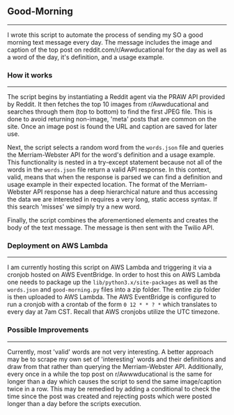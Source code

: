 ## Good-Morning
---
I wrote this script to automate the process of sending my SO a good morning text message every day. The message includes the image and caption of the top post on reddit.com/r/Awwducational for the day as well as a word of the day, it's definition, and a usage example.

### How it works
---
The script begins by instantiating a Reddit agent via the PRAW API provided by Reddit. It then fetches the top 10 images from r/Awwducational and searches through them (top to bottom) to find the first JPEG file. This is done to avoid returning non-image, 'meta' posts that are common on the site. Once an image post is found the URL and caption are saved for later use.

Next, the script selects a random word from the ```words.json``` file and queries the Merriam-Webster API for the word's definition and a usage example. This functionality is nested in a try-except statement because not all of the words in the ```words.json``` file return a valid API response. In this context, valid, means that when the response is parsed we can find a definition and usage example in their expected location. The format of the Merriam-Webster API response has a deep hierarchical nature and thus accessing the data we are interested in requires a very long, static access syntax. If this search 'misses' we simply try a new word.

Finally, the script combines the aforementioned elements and creates the body of the text message. The message is then sent with the Twilio API.

### Deployment on AWS Lambda
---
I am currently hosting this script on AWS Lambda and triggering it via a cronjob hosted on AWS EventBridge. In order to host this on AWS Lambda one needs to package up the ```lib/python3.x/site-packages``` as well as the ```words.json``` and ```good-morning.py``` files into a zip folder. The entire zip folder is then uploaded to AWS Lambda. The AWS EventBridge is configured to run a cronjob with a crontab of the form ```0 12 * * ? *``` which translates to every day at 7am CST. Recall that AWS cronjobs utilize the UTC timezone.

### Possible Improvements
---
Currently, most 'valid' words are not very interesting. A better approach may be to scrape my own set of 'interesting' words and their definitions and draw from that rather than querying the Merriam-Webster API. Additionally, every once in a while the top post on r/Awwwducational is the same for longer than a day which causes the script to send the same image/caption twice in a row. This may be remedied by adding a conditional to check the time since the post was created and rejecting posts which were posted longer than a day before the scripts execution.
